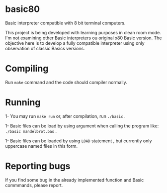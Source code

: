 # basic80
 Basic interpreter compatible with 8 bit terminal computers.

 This project is being developed with learning purposes in clean room mode. I'm not examining other Basic interpreters ou original x80 Basic version. The objective here is to develop a fully compatible interpreter using only observation of classic Basics versions.

# Compiling

 Run `make` command and the code should compiler normally.


# Running 
	
1- You may run `make run` or, after compilation, run `./basic` .

1- Basic files can be load by using argument when calling the program like: `./basic mandelbrot.bas` .

1- Basic files can be loaded by using `LOAD` statement , but currently only uppercase named files in this form.

# Reporting bugs

 If you find some bug in the already implemented function and Basic commmands, please report.



